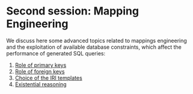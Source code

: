 # Second session: Mapping Engineering

We discuss here some advanced topics related to mappings engineering and the exploitation of
available database constraints, which affect the performance of generated SQL queries:

1. [Role of primary keys](primary-keys.md)
2. [Role of foreign keys](foreign-keys.md)
3. [Choice of the IRI templates](uri-templates.md)
4. [Existential reasoning](existential.md)
